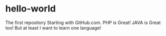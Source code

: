 # hello-world
The first repository
Starting with GitHub.com. PHP is Great! JAVA is Great too! But at least I want to learn one language!
